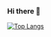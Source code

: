 ### Hi there 👋
[![Top Langs](https://github-readme-stats.vercel.app/api/top-langs/?username=ParkourPunk)](https://github.com/anuraghazra/github-readme-stats)
<!--
**ParkourPunk/ParkourPunk** is a ✨ _special_ ✨ repository because its `README.md` (this file) appears on your GitHub profile.

Here are some ideas to get you started:

- 🔭 I’m currently working on ...
- 🌱 I’m currently learning ...
- 👯 I’m looking to collaborate on ...
- 🤔 I’m looking for help with ...
- 💬 Ask me about ...
- 📫 How to reach me: ...
- 😄 Pronouns: ...
- ⚡ Fun fact: ...
-->
